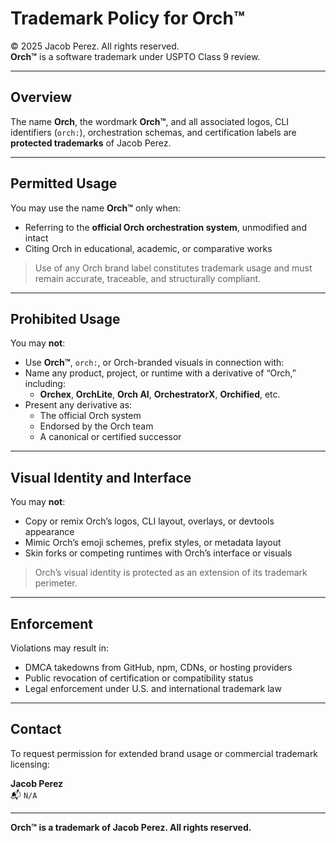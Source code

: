 # Trademark Policy for Orch™

© 2025 Jacob Perez. All rights reserved.  
**Orch™** is a software trademark under USPTO Class 9 review.

---

## Overview

The name **Orch**, the wordmark **Orch™**, and all associated logos, CLI identifiers (`orch:`), orchestration schemas, and certification labels are **protected trademarks** of Jacob Perez.

---

## Permitted Usage

You may use the name **Orch™** only when:

- Referring to the **official Orch orchestration system**, unmodified and intact  
- Citing Orch in educational, academic, or comparative works

> Use of any Orch brand label constitutes trademark usage and must remain accurate, traceable, and structurally compliant.

---

## Prohibited Usage

You may **not**:

- Use **Orch™**, `orch:`, or Orch-branded visuals in connection with:
- Name any product, project, or runtime with a derivative of “Orch,” including:
  - **Orchex**, **OrchLite**, **Orch AI**, **OrchestratorX**, **Orchified**, etc.
- Present any derivative as:
  - The official Orch system  
  - Endorsed by the Orch team  
  - A canonical or certified successor

---

## Visual Identity and Interface

You may **not**:

- Copy or remix Orch’s logos, CLI layout, overlays, or devtools appearance  
- Mimic Orch’s emoji schemes, prefix styles, or metadata layout  
- Skin forks or competing runtimes with Orch’s interface or visuals

> Orch’s visual identity is protected as an extension of its trademark perimeter.

---

## Enforcement

Violations may result in:

- DMCA takedowns from GitHub, npm, CDNs, or hosting providers  
- Public revocation of certification or compatibility status  
- Legal enforcement under U.S. and international trademark law

---

## Contact

To request permission for extended brand usage or commercial trademark licensing:

**Jacob Perez**  
📬 `N/A`

---

**Orch™ is a trademark of Jacob Perez. All rights reserved.**
